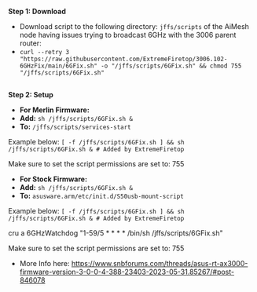 **Step 1: Download**
- Download script to the following directory: `jffs/scripts` of the AiMesh node having issues trying to broadcast 6GHz with the 3006 parent router:
- `curl --retry 3 "https://raw.githubusercontent.com/ExtremeFiretop/3006.102-6GHzFix/main/6GFix.sh" -o "/jffs/scripts/6GFix.sh" && chmod 755 "/jffs/scripts/6GFix.sh"`
##
**Step 2: Setup**

- **For Merlin Firmware:**
- **Add:** `sh /jffs/scripts/6GFix.sh &`
- **To:** `/jffs/scripts/services-start`

Example below:
`[ -f /jffs/scripts/6GFix.sh ] && sh /jffs/scripts/6GFix.sh & # Added by ExtremeFiretop`

Make sure to set the script permissions are set to: 755

- **For Stock Firmware:**
- **Add:** `sh /jffs/scripts/6GFix.sh &`
- **To:** `asusware.arm/etc/init.d/S50usb-mount-script`

Example below:
`[ -f /jffs/scripts/6GFix.sh ] && sh /jffs/scripts/6GFix.sh & # Added by ExtremeFiretop`

cru a 6GHzWatchdog "1-59/5 * * * * /bin/sh /jffs/scripts/6GFix.sh"

Make sure to set the script permissions are set to: 755
- More Info here: https://www.snbforums.com/threads/asus-rt-ax3000-firmware-version-3-0-0-4-388-23403-2023-05-31.85267/#post-846078
